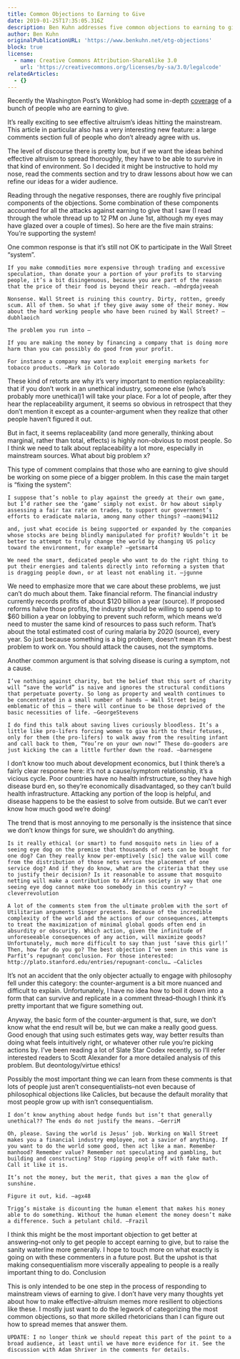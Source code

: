 ```yaml
---
title: Common Objections to Earning to Give
date: 2019-01-25T17:35:05.316Z
description: Ben Kuhn addresses five common objections to earning to give.
author: Ben Kuhn
originalPublicationURL: 'https://www.benkuhn.net/etg-objections'
block: true
license:
  - name: Creative Commons Attribution-ShareAlike 3.0
    url: 'https://creativecommons.org/licenses/by-sa/3.0/legalcode'
relatedArticles:
  - {}
---
```

Recently the Washington Post’s Wonkblog had some in-depth [coverage](https://www.washingtonpost.com/news/wonk/wp/2013/05/31/join-wall-street-save-the-world/) of a bunch of people who are earning to give.

It’s really exciting to see effective altruism’s ideas hitting the mainstream. This article in particular also has a very interesting new feature: a large comments section full of people who don’t already agree with us.

The level of discourse there is pretty low, but if we want the ideas behind effective altruism to spread thoroughly, they have to be able to survive in that kind of environment. So I decided it might be instructive to hold my nose, read the comments section and try to draw lessons about how we can refine our ideas for a wider audience.

Reading through the negative responses, there are roughly five principal components of the objections. Some combination of these components accounted for all the attacks against earning to give that I saw (I read through the whole thread up to 12 PM on June 1st, although my eyes may have glazed over a couple of times). So here are the five main strains:
You’re supporting the system!

One common response is that it’s still not OK to participate in the Wall Street “system”.

```
If you make commodities more expensive through trading and excessive speculation, than donate your a portion of your profits to starving people, it’s a bit disingenuous, because you are part of the reason that the price of their food is beyond their reach. –mhdrgdajveeah

Nonsense. Wall Street is ruining this country. Dirty, rotten, greedy scum. All of them. So what if they give away some of their money. How about the hard working people who have been ruined by Wall Street? –dubhlaoich

The problem you run into –

If you are making the money by financing a company that is doing more harm than you can possibly do good from your profit.

For instance a company may want to exploit emerging markets for tobacco products. –Mark in Colorado
```

These kind of retorts are why it’s very important to mention replaceability: that if you don’t work in an unethical industry, someone else (who’s probably more unethical)1 will take your place. For a lot of people, after they hear the replaceability argument, it seems so obvious in retrospect that they don’t mention it except as a counter-argument when they realize that other people haven’t figured it out.

But in fact, it seems replaceability (and more generally, thinking about marginal, rather than total, effects) is highly non-obvious to most people. So I think we need to talk about replaceability a lot more, especially in mainstream sources.
What about big problem x?

This type of comment complains that those who are earning to give should be working on some piece of a bigger problem. In this case the main target is “fixing the system”:

```
I suppose that’s noble to play against the greedy at their own game, but I’d rather see the ‘game’ simply not exist. Or how about simply assessing a fair tax rate on trades, to support our government’s efforts to eradicate malaria, among many other things? –naomi94112

and, just what ecocide is being supported or expanded by the companies whose stocks are being blindly manipulated for profit? Wouldn’t it be better to attempt to truly change the world by changing US policy toward the environment, for example? –getsmart4

We need the smart, dedicated people who want to do the right thing to put their energies and talents directly into reforming a system that is dragging people down, or at least not enabling it. –jgunne
```

We need to emphasize more that we care about these problems, we just can’t do much about them. Take financial reform. The financial industry currently records profits of about $120 billion a year (source). If proposed reforms halve those profits, the industry should be willing to spend up to $60 billion a year on lobbying to prevent such reform, which means we’d need to muster the same kind of resources to pass such reform. That’s about the total estimated cost of curing malaria by 2020 (source), every year. So just because something is a big problem, doesn’t mean it’s the best problem to work on.
You should attack the causes, not the symptoms.

Another common argument is that solving disease is curing a symptom, not a cause.

```
I’ve nothing against charity, but the belief that this sort of charity will “save the world” is naive and ignores the structural conditions that perpetuate poverty. So long as property and wealth continues to be concentrated in a small number of hands – Wall Street being emblematic of this – there will continue to be those deprived of the basic necessities of life. –GeorgeStevens

I do find this talk about saving lives curiously bloodless. It’s a little like pro-lifers forcing women to give birth to their fetuses, only for them (the pro-lifers) to walk away from the resulting infant and call back to them, “You’re on your own now!” These do-gooders are just kicking the can a little further down the road. –barnesgene
```

I don’t know too much about development economics, but I think there’s a fairly clear response here: it’s not a cause/symptom relationship, it’s a vicious cycle. Poor countries have no health infrstructure, so they have high disease burd en, so they’re economically disadvantaged, so they can’t build health infrastructure. Attacking any portion of the loop is helpful, and disease happens to be the easiest to solve from outside.
But we can’t ever know how much good we’re doing!

The trend that is most annoying to me personally is the insistence that since we don’t know things for sure, we shouldn’t do anything.

```
Is it really ethical (or smart) to fund mosquito nets in lieu of a seeing eye dog on the premise that thousands of nets can be bought for one dog? Can they really know per-emptively [sic] the value will come from the distribution of those nets versus the placement of one service dog? And if they do know, what are the criteria that they use to justify their decision? Is it reasonable to assume that mosquito netting will make a contribution to African society in way that one seeing eye dog cannot make too somebody in this country? –cleverrevolution

A lot of the comments stem from the ultimate problem with the sort of Utilitarian arguments Singer presents. Because of the incredible complexity of the world and the actions of our consequences, attempts to treat the maximization of minimal global goods often end in absurdity or obscurity. Which action, given the infinitude of unforeseeable consequences of any action, will maximize goods? Unfortunately, much more difficult to say than just ‘save this girl!’ Then, how far do you go? The best objection I’ve seen in this vane is Parfit’s repugnant conclusion. For those interested: http://plato.stanford.edu/entries/repugnant-conclu… –Calicles
```

It’s not an accident that the only objecter actually to engage with philosophy fell under this category: the counter-argument is a bit more nuanced and difficult to explain. Unfortunately, I have no idea how to boil it down into a form that can survive and replicate in a comment thread–though I think it’s pretty important that we figure something out.

Anyway, the basic form of the counter-argument is that, sure, we don’t know what the end result will be, but we can make a really good guess. Good enough that using such estimates gets way, way better results than doing what feels intuitively right, or whatever other rule you’re picking actions by. I’ve been reading a lot of Slate Star Codex recently, so I’ll refer interested readers to Scott Alexander for a more detailed analysis of this problem.
But deontology/virtue ethics!

Possibly the most important thing we can learn from these comments is that lots of people just aren’t consequentialists–not even because of philosophical objections like Calicles, but because the default morality that most people grow up with isn’t consequentialism.

```
I don’t know anything about hedge funds but isn’t that generally unethical?? The ends do not justify the means. –GerriM

Oh, please. Saving the world is Jesus’ job. Working on Wall Street makes you a financial industry employee, not a savior of anything. If you want to do the world some good, then act like a man. Remember manhood? Remember value? Remember not speculating and gambling, but building and constructing? Stop ripping people off with fake math. Call it like it is.

It’s not the money, but the merit, that gives a man the glow of sunshine.

Figure it out, kid. –agx48

Trigg’s mistake is dicounting the human element that makes his money able to do something. Without the human element the money doesn’t make a difference. Such a petulant child. –Frazil
```

I think this might be the most important objection to get better at answering–not only to get people to accept earning to give, but to raise the sanity waterline more generally. I hope to touch more on what exactly is going on with these commenters in a future post. But the upshot is that making consequentialism more viscerally appealing to people is a really important thing to do.
Conclusion

This is only intended to be one step in the process of responding to mainstream views of earning to give. I don’t have very many thoughts yet about how to make effective-altruism memes more resilient to objections like these. I mostly just want to do the legwork of categorizing the most common objections, so that more skilled rhetoricians than I can figure out how to spread memes that answer them.

```
UPDATE: I no longer think we should repeat this part of the point to a broad audience, at least until we have more evidence for it. See the discussion with Adam Shriver in the comments for details.
```
